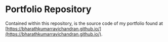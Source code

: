 # Portfolio Repository
Contained within this repository, is the source code of my portfolio found at [https://bharathkumarravichandran.github.io/](https://bharathkumarravichandran.github.io/).